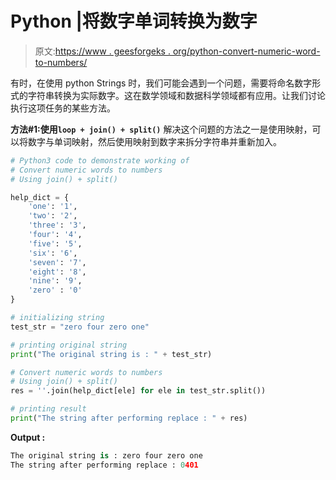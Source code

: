 # Python |将数字单词转换为数字

> 原文:[https://www . geesforgeks . org/python-convert-numeric-word-to-numbers/](https://www.geeksforgeeks.org/python-convert-numeric-words-to-numbers/)

有时，在使用 python Strings 时，我们可能会遇到一个问题，需要将命名数字形式的字符串转换为实际数字。这在数学领域和数据科学领域都有应用。让我们讨论执行这项任务的某些方法。

**方法#1:使用`loop + join() + split()`**
解决这个问题的方法之一是使用映射，可以将数字与单词映射，然后使用映射到数字来拆分字符串并重新加入。

```py
# Python3 code to demonstrate working of 
# Convert numeric words to numbers
# Using join() + split()

help_dict = {
    'one': '1',
    'two': '2',
    'three': '3',
    'four': '4',
    'five': '5',
    'six': '6',
    'seven': '7',
    'eight': '8',
    'nine': '9',
    'zero' : '0'
}

# initializing string
test_str = "zero four zero one"

# printing original string
print("The original string is : " + test_str)

# Convert numeric words to numbers
# Using join() + split()
res = ''.join(help_dict[ele] for ele in test_str.split())

# printing result 
print("The string after performing replace : " + res) 
```

**Output :**

```py
The original string is : zero four zero one
The string after performing replace : 0401

```